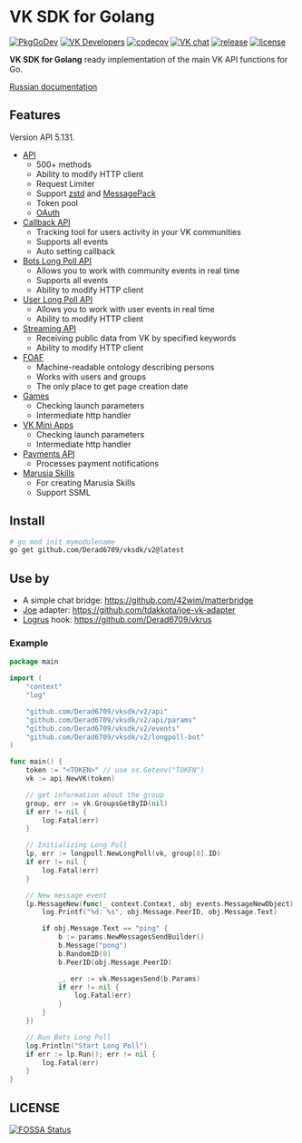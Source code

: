 # VK SDK for Golang

[![PkgGoDev](https://pkg.go.dev/badge/github.com/Derad6709/vksdk/v2/v2)](https://pkg.go.dev/github.com/Derad6709/vksdk/v2?tab=subdirectories)
[![VK Developers](https://img.shields.io/badge/developers-%234a76a8.svg?logo=VK&logoColor=white)](https://dev.vk.com/)
[![codecov](https://codecov.io/gh/Derad6709/vksdk/branch/master/graph/badge.svg)](https://codecov.io/gh/Derad6709/vksdk)
[![VK chat](https://img.shields.io/badge/VK%20chat-%234a76a8.svg?logo=VK&logoColor=white)](https://vk.me/join/AJQ1d6Or8Q00Y_CSOESfbqGt)
[![release](https://img.shields.io/github/v/tag/Derad6709/vksdk?label=release)](https://github.com/Derad6709/vksdk/releases)
[![license](https://img.shields.io/github/license/Derad6709/vksdk.svg?maxAge=2592000)](https://github.com/Derad6709/vksdk/blob/master/LICENSE)

**VK SDK for Golang** ready implementation of the main VK API functions for Go.

[Russian documentation](https://github.com/Derad6709/vksdk/wiki)

## Features

Version API 5.131.

- [API](https://pkg.go.dev/github.com/Derad6709/vksdk/v2/api)
  - 500+ methods
  - Ability to modify HTTP client
  - Request Limiter
  - Support [zstd](https://pkg.go.dev/github.com/Derad6709/vksdk/v2/api#VK.EnableZstd)
and [MessagePack](https://pkg.go.dev/github.com/Derad6709/vksdk/v2/api#VK.EnableMessagePack)
  - Token pool
  - [OAuth](https://pkg.go.dev/github.com/Derad6709/vksdk/v2/api/oauth)
- [Callback API](https://pkg.go.dev/github.com/Derad6709/vksdk/v2/callback)
  - Tracking tool for users activity in your VK communities
  - Supports all events
  - Auto setting callback
- [Bots Long Poll API](https://pkg.go.dev/github.com/Derad6709/vksdk/v2/longpoll-bot)
  - Allows you to work with community events in real time
  - Supports all events
  - Ability to modify HTTP client
- [User Long Poll API](https://pkg.go.dev/github.com/Derad6709/vksdk/v2/longpoll-user)
  - Allows you to work with user events in real time
  - Ability to modify HTTP client
- [Streaming API](https://pkg.go.dev/github.com/Derad6709/vksdk/v2/streaming)
  - Receiving public data from VK by specified keywords
  - Ability to modify HTTP client
- [FOAF](https://pkg.go.dev/github.com/Derad6709/vksdk/v2/foaf)
  - Machine-readable ontology describing persons
  - Works with users and groups
  - The only place to get page creation date
- [Games](https://pkg.go.dev/github.com/Derad6709/vksdk/v2/games)
  - Checking launch parameters
  - Intermediate http handler
- [VK Mini Apps](https://pkg.go.dev/github.com/Derad6709/vksdk/v2/vkapps)
  - Checking launch parameters
  - Intermediate http handler
- [Payments API](https://pkg.go.dev/github.com/Derad6709/vksdk/v2/payments)
  - Processes payment notifications
- [Marusia Skills](https://pkg.go.dev/github.com/Derad6709/vksdk/v2/marusia)
  - For creating Marusia Skills
  - Support SSML

## Install

```bash
# go mod init mymodulename
go get github.com/Derad6709/vksdk/v2@latest
```

## Use by

- A simple chat bridge: <https://github.com/42wim/matterbridge>
- [Joe](https://github.com/go-joe/joe) adapter: <https://github.com/tdakkota/joe-vk-adapter>
- [Logrus](https://github.com/sirupsen/logrus) hook: <https://github.com/Derad6709/vkrus>

### Example

```go
package main

import (
	"context"
	"log"

	"github.com/Derad6709/vksdk/v2/api"
	"github.com/Derad6709/vksdk/v2/api/params"
	"github.com/Derad6709/vksdk/v2/events"
	"github.com/Derad6709/vksdk/v2/longpoll-bot"
)

func main() {
	token := "<TOKEN>" // use os.Getenv("TOKEN")
	vk := api.NewVK(token)

	// get information about the group
	group, err := vk.GroupsGetByID(nil)
	if err != nil {
		log.Fatal(err)
	}

	// Initializing Long Poll
	lp, err := longpoll.NewLongPoll(vk, group[0].ID)
	if err != nil {
		log.Fatal(err)
	}

	// New message event
	lp.MessageNew(func(_ context.Context, obj events.MessageNewObject) {
		log.Printf("%d: %s", obj.Message.PeerID, obj.Message.Text)

		if obj.Message.Text == "ping" {
			b := params.NewMessagesSendBuilder()
			b.Message("pong")
			b.RandomID(0)
			b.PeerID(obj.Message.PeerID)

			_, err := vk.MessagesSend(b.Params)
			if err != nil {
				log.Fatal(err)
			}
		}
	})

	// Run Bots Long Poll
	log.Println("Start Long Poll")
	if err := lp.Run(); err != nil {
		log.Fatal(err)
	}
}
```

## LICENSE

[![FOSSA Status](https://app.fossa.io/api/projects/git%2Bgithub.com%2FSevereCloud%2Fvksdk.svg?type=large)](https://app.fossa.io/projects/git%2Bgithub.com%2FSevereCloud%2Fvksdk?ref=badge_large)

